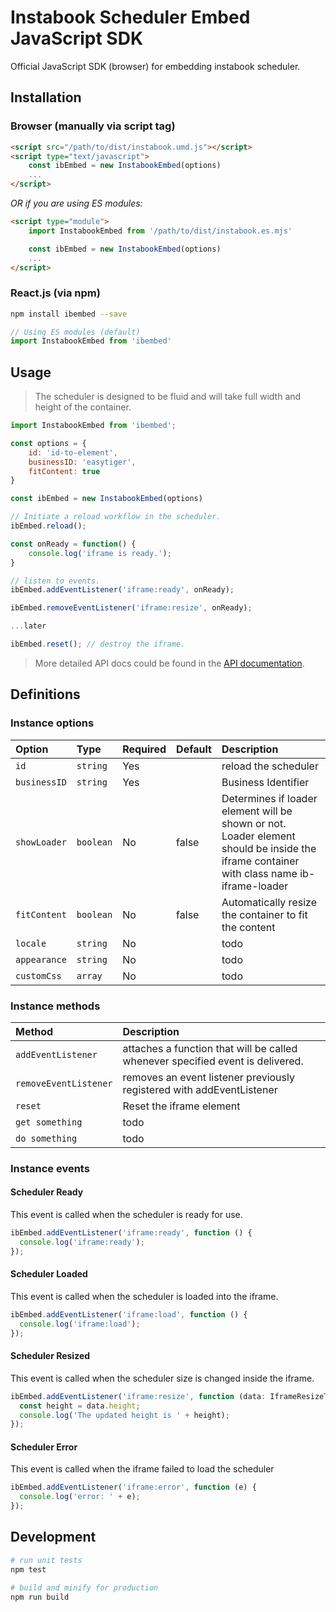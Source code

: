 Instabook Scheduler Embed JavaScript SDK
======================================================================

Official JavaScript SDK (browser) for embedding instabook scheduler.


## Installation

### Browser (manually via script tag)

```html
<script src="/path/to/dist/instabook.umd.js"></script>
<script type="text/javascript">
    const ibEmbed = new InstabookEmbed(options)
    ...
</script>
```

_OR if you are using ES modules:_
```html
<script type="module">
    import InstabookEmbed from '/path/to/dist/instabook.es.mjs'

    const ibEmbed = new InstabookEmbed(options)
    ...
</script>
```

### React.js (via npm)

```sh
npm install ibembed --save
```

```js
// Using ES modules (default)
import InstabookEmbed from 'ibembed'
```

## Usage

> The scheduler is designed to be fluid and will take full width and height of the container.

```js
import InstabookEmbed from 'ibembed';

const options = {
    id: 'id-to-element',
    businessID: 'easytiger',
    fitContent: true
}

const ibEmbed = new InstabookEmbed(options)

// Initiate a reload workflow in the scheduler.
ibEmbed.reload();

const onReady = function() {
    console.log('iframe is ready.');
}

// listen to events.
ibEmbed.addEventListener('iframe:ready', onReady);

ibEmbed.removeEventListener('iframe:resize', onReady);

...later

ibEmbed.reset(); // destroy the iframe.

```
> More detailed API docs could be found in the [API documentation](https://instabook.io).


## Definitions

### Instance options

| Option       | Type        | Required | Default | Description                                                                                                                              |
|:-------------|:------------|----------|---------|:-----------------------------------------------------------------------------------------------------------------------------------------|
| `id`         | `string`    | Yes      |         | reload the scheduler                                                                                                                     |
| `businessID` | `string`    | Yes      |         | Business Identifier                                                                                                                      |
| `showLoader` | `boolean`   | No       | false   | Determines if loader element will be shown or not. Loader element should be inside the iframe container with class name ib-iframe-loader |
| `fitContent` | `boolean`   | No       | false   | Automatically resize the container to fit the content                                                                                    |
| `locale`     | `string`    | No       |         | todo                                                                                                                                     |
| `appearance` | `string`    | No       |         | todo                                                                                                                                     |
| `customCss`  | `array`     | No       |         | todo                                                                                                                                     |

### Instance methods

| Method                | Description                                                                    |
|:----------------------|:-------------------------------------------------------------------------------|
| `addEventListener`    | attaches a function that will be called whenever specified event is delivered. |
| `removeEventListener` | removes an event listener previously registered with addEventListener          |
| `reset`               | Reset the iframe element                                                       |
| `get something`       | todo                                                                           |
| `do something`        | todo                                                                           |

### Instance events

#### Scheduler Ready
This event is called when the scheduler is ready for use. 
```js
ibEmbed.addEventListener('iframe:ready', function () {
  console.log('iframe:ready');
});
```
#### Scheduler Loaded
This event is called when the scheduler is loaded into the iframe.
```js
ibEmbed.addEventListener('iframe:load', function () {
  console.log('iframe:load');
});
```
#### Scheduler Resized
This event is called when the scheduler size is changed inside the iframe.
```js
ibEmbed.addEventListener('iframe:resize', function (data: IframeResizeType) {
  const height = data.height;
  console.log('The updated height is ' + height);
});
```
#### Scheduler Error
This event is called when the iframe failed to load the scheduler
```js
ibEmbed.addEventListener('iframe:error', function (e) {
  console.log('error: ' + e);
});
```

## Development
```sh
# run unit tests
npm test

# build and minify for production
npm run build
```
